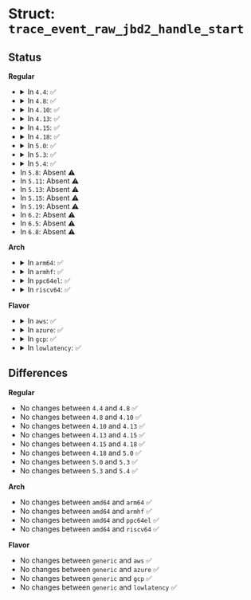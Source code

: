 # Struct: <code>trace_event_raw_jbd2_handle_start</code>

## Status
<b>Regular</b>
<ul>
<li>
<details>
<summary>In <code>4.4</code>: ✅</summary>

```c
struct trace_event_raw_jbd2_handle_start {
    struct trace_entry ent;
    dev_t dev;
    long unsigned int tid;
    unsigned int type;
    unsigned int line_no;
    int requested_blocks;
    char __data[0];
};
```
</details>
</li>
<li>
<details>
<summary>In <code>4.8</code>: ✅</summary>

```c
struct trace_event_raw_jbd2_handle_start {
    struct trace_entry ent;
    dev_t dev;
    long unsigned int tid;
    unsigned int type;
    unsigned int line_no;
    int requested_blocks;
    char __data[0];
};
```
</details>
</li>
<li>
<details>
<summary>In <code>4.10</code>: ✅</summary>

```c
struct trace_event_raw_jbd2_handle_start {
    struct trace_entry ent;
    dev_t dev;
    long unsigned int tid;
    unsigned int type;
    unsigned int line_no;
    int requested_blocks;
    char __data[0];
};
```
</details>
</li>
<li>
<details>
<summary>In <code>4.13</code>: ✅</summary>

```c
struct trace_event_raw_jbd2_handle_start {
    struct trace_entry ent;
    dev_t dev;
    long unsigned int tid;
    unsigned int type;
    unsigned int line_no;
    int requested_blocks;
    char __data[0];
};
```
</details>
</li>
<li>
<details>
<summary>In <code>4.15</code>: ✅</summary>

```c
struct trace_event_raw_jbd2_handle_start {
    struct trace_entry ent;
    dev_t dev;
    long unsigned int tid;
    unsigned int type;
    unsigned int line_no;
    int requested_blocks;
    char __data[0];
};
```
</details>
</li>
<li>
<details>
<summary>In <code>4.18</code>: ✅</summary>

```c
struct trace_event_raw_jbd2_handle_start {
    struct trace_entry ent;
    dev_t dev;
    long unsigned int tid;
    unsigned int type;
    unsigned int line_no;
    int requested_blocks;
    char __data[0];
};
```
</details>
</li>
<li>
<details>
<summary>In <code>5.0</code>: ✅</summary>

```c
struct trace_event_raw_jbd2_handle_start {
    struct trace_entry ent;
    dev_t dev;
    long unsigned int tid;
    unsigned int type;
    unsigned int line_no;
    int requested_blocks;
    char __data[0];
};
```
</details>
</li>
<li>
<details>
<summary>In <code>5.3</code>: ✅</summary>

```c
struct trace_event_raw_jbd2_handle_start {
    struct trace_entry ent;
    dev_t dev;
    long unsigned int tid;
    unsigned int type;
    unsigned int line_no;
    int requested_blocks;
    char __data[0];
};
```
</details>
</li>
<li>
<details>
<summary>In <code>5.4</code>: ✅</summary>

```c
struct trace_event_raw_jbd2_handle_start {
    struct trace_entry ent;
    dev_t dev;
    long unsigned int tid;
    unsigned int type;
    unsigned int line_no;
    int requested_blocks;
    char __data[0];
};
```
</details>
</li>
<li>
In <code>5.8</code>: Absent ⚠️
</li>
<li>
In <code>5.11</code>: Absent ⚠️
</li>
<li>
In <code>5.13</code>: Absent ⚠️
</li>
<li>
In <code>5.15</code>: Absent ⚠️
</li>
<li>
In <code>5.19</code>: Absent ⚠️
</li>
<li>
In <code>6.2</code>: Absent ⚠️
</li>
<li>
In <code>6.5</code>: Absent ⚠️
</li>
<li>
In <code>6.8</code>: Absent ⚠️
</li>
</ul>
<b>Arch</b>
<ul>
<li>
<details>
<summary>In <code>arm64</code>: ✅</summary>

```c
struct trace_event_raw_jbd2_handle_start {
    struct trace_entry ent;
    dev_t dev;
    long unsigned int tid;
    unsigned int type;
    unsigned int line_no;
    int requested_blocks;
    char __data[0];
};
```
</details>
</li>
<li>
<details>
<summary>In <code>armhf</code>: ✅</summary>

```c
struct trace_event_raw_jbd2_handle_start {
    struct trace_entry ent;
    dev_t dev;
    long unsigned int tid;
    unsigned int type;
    unsigned int line_no;
    int requested_blocks;
    char __data[0];
};
```
</details>
</li>
<li>
<details>
<summary>In <code>ppc64el</code>: ✅</summary>

```c
struct trace_event_raw_jbd2_handle_start {
    struct trace_entry ent;
    dev_t dev;
    long unsigned int tid;
    unsigned int type;
    unsigned int line_no;
    int requested_blocks;
    char __data[0];
};
```
</details>
</li>
<li>
<details>
<summary>In <code>riscv64</code>: ✅</summary>

```c
struct trace_event_raw_jbd2_handle_start {
    struct trace_entry ent;
    dev_t dev;
    long unsigned int tid;
    unsigned int type;
    unsigned int line_no;
    int requested_blocks;
    char __data[0];
};
```
</details>
</li>
</ul>
<b>Flavor</b>
<ul>
<li>
<details>
<summary>In <code>aws</code>: ✅</summary>

```c
struct trace_event_raw_jbd2_handle_start {
    struct trace_entry ent;
    dev_t dev;
    long unsigned int tid;
    unsigned int type;
    unsigned int line_no;
    int requested_blocks;
    char __data[0];
};
```
</details>
</li>
<li>
<details>
<summary>In <code>azure</code>: ✅</summary>

```c
struct trace_event_raw_jbd2_handle_start {
    struct trace_entry ent;
    dev_t dev;
    long unsigned int tid;
    unsigned int type;
    unsigned int line_no;
    int requested_blocks;
    char __data[0];
};
```
</details>
</li>
<li>
<details>
<summary>In <code>gcp</code>: ✅</summary>

```c
struct trace_event_raw_jbd2_handle_start {
    struct trace_entry ent;
    dev_t dev;
    long unsigned int tid;
    unsigned int type;
    unsigned int line_no;
    int requested_blocks;
    char __data[0];
};
```
</details>
</li>
<li>
<details>
<summary>In <code>lowlatency</code>: ✅</summary>

```c
struct trace_event_raw_jbd2_handle_start {
    struct trace_entry ent;
    dev_t dev;
    long unsigned int tid;
    unsigned int type;
    unsigned int line_no;
    int requested_blocks;
    char __data[0];
};
```
</details>
</li>
</ul>

## Differences
<b>Regular</b>
<ul>
<li>
No changes between <code>4.4</code> and <code>4.8</code> ✅
</li>
<li>
No changes between <code>4.8</code> and <code>4.10</code> ✅
</li>
<li>
No changes between <code>4.10</code> and <code>4.13</code> ✅
</li>
<li>
No changes between <code>4.13</code> and <code>4.15</code> ✅
</li>
<li>
No changes between <code>4.15</code> and <code>4.18</code> ✅
</li>
<li>
No changes between <code>4.18</code> and <code>5.0</code> ✅
</li>
<li>
No changes between <code>5.0</code> and <code>5.3</code> ✅
</li>
<li>
No changes between <code>5.3</code> and <code>5.4</code> ✅
</li>
</ul>
<b>Arch</b>
<ul>
<li>
No changes between <code>amd64</code> and <code>arm64</code> ✅
</li>
<li>
No changes between <code>amd64</code> and <code>armhf</code> ✅
</li>
<li>
No changes between <code>amd64</code> and <code>ppc64el</code> ✅
</li>
<li>
No changes between <code>amd64</code> and <code>riscv64</code> ✅
</li>
</ul>
<b>Flavor</b>
<ul>
<li>
No changes between <code>generic</code> and <code>aws</code> ✅
</li>
<li>
No changes between <code>generic</code> and <code>azure</code> ✅
</li>
<li>
No changes between <code>generic</code> and <code>gcp</code> ✅
</li>
<li>
No changes between <code>generic</code> and <code>lowlatency</code> ✅
</li>
</ul>
